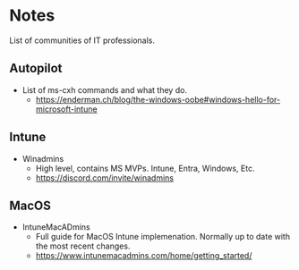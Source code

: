 # Notes

List of communities of IT professionals.

## Autopilot

* List of ms-cxh commands and what they do.
  * <https://enderman.ch/blog/the-windows-oobe#windows-hello-for-microsoft-intune>

## Intune

* Winadmins
  * High level, contains MS MVPs. Intune, Entra, Windows, Etc.
  * <https://discord.com/invite/winadmins>

## MacOS

* IntuneMacADmins
  * Full guide for MacOS Intune implemenation. Normally up to date with the most recent changes.
  * <https://www.intunemacadmins.com/home/getting_started/>

#

